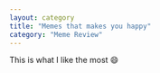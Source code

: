 ```yaml
---
layout: category
title: "Memes that makes you happy"
category: "Meme Review"
---
```


This is what I like the most :smile:

